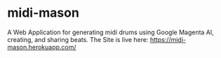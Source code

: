 # midi-mason
A Web Application for generating midi drums using Google Magenta AI, creating, and sharing beats.
The Site is live here: https://midi-mason.herokuapp.com/
